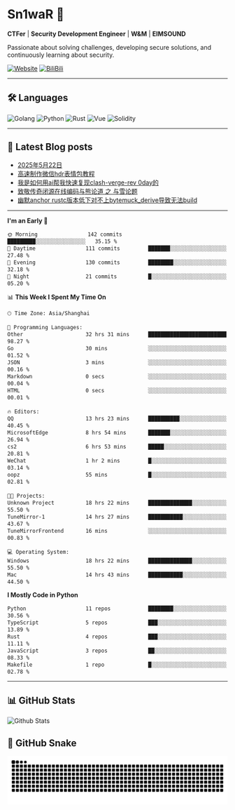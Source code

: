 # Sn1waR 👋

**CTFer** | **Security Development Engineer** | **W&M** | **EIMSOUND**

Passionate about solving challenges, developing secure solutions, and continuously learning about security.

[![Website](https://img.shields.io/website?url=https%3A%2F%2Fwww.snowywar.top)](https://www.snowywar.top) 
[![BiliBili](https://img.shields.io/badge/BiliBili-哔哩哔哩-00A1D6?style=flat&logo=bilibili&logoColor=white)](https://space.bilibili.com/8389161)  

---

## 🛠️ Languages
![Golang](https://img.shields.io/badge/-Golang-00ADD8?style=flat&logo=go&logoColor=white)
![Python](https://img.shields.io/badge/-Python-3776AB?style=flat&logo=python&logoColor=white)
![Rust](https://img.shields.io/badge/-Rust-000000?style=flat&logo=rust&logoColor=white)
![Vue](https://img.shields.io/badge/-Vue.js-4FC08D?style=flat&logo=vue.js&logoColor=white)
![Solidity](https://img.shields.io/badge/-Solidity-363636?style=flat&logo=solidity&logoColor=white)

---
## 📖 Latest Blog posts
<!-- BLOG-POST-LIST:START -->
- [2025年5月22日](https://www.snowywar.top/4616.html)
- [高速制作微信hdr表情包教程](https://www.snowywar.top/4612.html)
- [我是如何用ai帮我快速复现clash-verge-rev 0day的](https://www.snowywar.top/4595.html)
- [致敬传奇闭源在线编码与熊论道 之 与雪论题](https://www.snowywar.top/4590.html)
- [幽默anchor rustc版本低下对不上bytemuck_derive导致无法build](https://www.snowywar.top/4587.html)
<!-- BLOG-POST-LIST:END -->
---
<!--START_SECTION:waka-->
**I'm an Early 🐤** 

```text
🌞 Morning                142 commits         █████████░░░░░░░░░░░░░░░░   35.15 % 
🌆 Daytime                111 commits         ███████░░░░░░░░░░░░░░░░░░   27.48 % 
🌃 Evening                130 commits         ████████░░░░░░░░░░░░░░░░░   32.18 % 
🌙 Night                  21 commits          █░░░░░░░░░░░░░░░░░░░░░░░░   05.20 % 
```


📊 **This Week I Spent My Time On** 

```text
🕑︎ Time Zone: Asia/Shanghai

💬 Programming Languages: 
Other                    32 hrs 31 mins      █████████████████████████   98.27 % 
Go                       30 mins             ░░░░░░░░░░░░░░░░░░░░░░░░░   01.52 % 
JSON                     3 mins              ░░░░░░░░░░░░░░░░░░░░░░░░░   00.16 % 
Markdown                 0 secs              ░░░░░░░░░░░░░░░░░░░░░░░░░   00.04 % 
HTML                     0 secs              ░░░░░░░░░░░░░░░░░░░░░░░░░   00.01 % 

🔥 Editors: 
QQ                       13 hrs 23 mins      ██████████░░░░░░░░░░░░░░░   40.45 % 
MicrosoftEdge            8 hrs 54 mins       ███████░░░░░░░░░░░░░░░░░░   26.94 % 
cs2                      6 hrs 53 mins       █████░░░░░░░░░░░░░░░░░░░░   20.81 % 
WeChat                   1 hr 2 mins         █░░░░░░░░░░░░░░░░░░░░░░░░   03.14 % 
oopz                     55 mins             █░░░░░░░░░░░░░░░░░░░░░░░░   02.81 % 

🐱‍💻 Projects: 
Unknown Project          18 hrs 22 mins      ██████████████░░░░░░░░░░░   55.50 % 
TuneMirror-1             14 hrs 27 mins      ███████████░░░░░░░░░░░░░░   43.67 % 
TuneMirrorFrontend       16 mins             ░░░░░░░░░░░░░░░░░░░░░░░░░   00.83 % 

💻 Operating System: 
Windows                  18 hrs 22 mins      ██████████████░░░░░░░░░░░   55.50 % 
Mac                      14 hrs 43 mins      ███████████░░░░░░░░░░░░░░   44.50 % 
```

**I Mostly Code in Python** 

```text
Python                   11 repos            ████████░░░░░░░░░░░░░░░░░   30.56 % 
TypeScript               5 repos             ███░░░░░░░░░░░░░░░░░░░░░░   13.89 % 
Rust                     4 repos             ███░░░░░░░░░░░░░░░░░░░░░░   11.11 % 
JavaScript               3 repos             ██░░░░░░░░░░░░░░░░░░░░░░░   08.33 % 
Makefile                 1 repo              █░░░░░░░░░░░░░░░░░░░░░░░░   02.78 % 
```




<!--END_SECTION:waka-->
---

## 📊 GitHub Stats
![Github Stats](https://github-readme-stats.vercel.app/api?username=jiayuqi7813&show_icons=true&theme=radical)

## 🐍 GitHub Snake
<picture>
  <source media="(prefers-color-scheme: dark)" srcset="https://raw.githubusercontent.com/jiayuqi7813/jiayuqi7813/output/github-contribution-grid-snake-dark.svg">
  <source media="(prefers-color-scheme: light)" srcset="https://raw.githubusercontent.com/jiayuqi7813/jiayuqi7813/output/github-contribution-grid-snake.svg">
  <img alt="github contribution grid snake animation" src="https://raw.githubusercontent.com/jiayuqi7813/jiayuqi7813/output/github-contribution-grid-snake.svg">
</picture>

